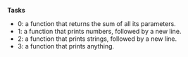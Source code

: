 **Tasks**

* 0: a function that returns the sum of all its parameters.
* 1: a function that prints numbers, followed by a new line.
* 2: a function that prints strings, followed by a new line.
* 3: a function that prints anything.
